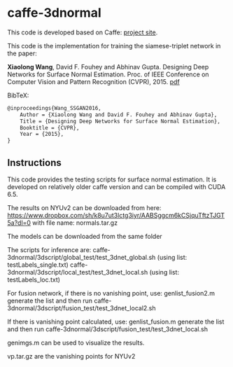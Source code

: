 # caffe-3dnormal

This code is developed based on Caffe: [project site](http://caffe.berkeleyvision.org).

This code is the implementation for training the siamese-triplet network in the paper:

**Xiaolong Wang**, David F. Fouhey and Abhinav Gupta. Designing Deep Networks for Surface Normal Estimation. Proc. of IEEE Conference on Computer Vision and Pattern Recognition (CVPR), 2015. [pdf](http://www.cs.cmu.edu/~xiaolonw/papers/deep3d.pdf)

BibTeX: 
```txt
@inproceedings{Wang_SSGAN2016,
    Author = {Xiaolong Wang and David F. Fouhey and Abhinav Gupta},
    Title = {Designing Deep Networks for Surface Normal Estimation},
    Booktitle = {CVPR},
    Year = {2015},
}
```

Instructions
----

This code provides the testing scripts for surface normal estimation. It is developed on relatively older caffe version and can be compiled with CUDA 6.5. 

The results on NYUv2 can be downloaded from here: 
https://www.dropbox.com/sh/k8u7ut3lctg3iyr/AABSggcm6kCSjquTftzTJGT5a?dl=0 
with file name: normals.tar.gz 

The models can be downloaded from the same folder

The scripts for inference are:
caffe-3dnormal/3dscript/global_test/test_3dnet_global.sh (using list: testLabels_single.txt)
caffe-3dnormal/3dscript/local_test/test_3dnet_local.sh (using list: testLabels_loc.txt)

For fusion network, if there is no vanishing point, use:
genlist_fusion2.m generate the list and then run
caffe-3dnormal/3dscript/fusion_test/test_3dnet_local2.sh

If there is vanishing point calculated, use:
genlist_fusion.m generate the list and then run
caffe-3dnormal/3dscript/fusion_test/test_3dnet_local.sh

genimgs.m can be used to visualize the results.

vp.tar.gz are the vanishing points for NYUv2 



